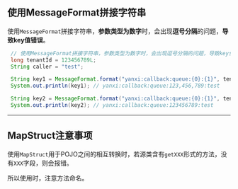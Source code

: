 ## 使用MessageFormat拼接字符串

使用`MessageFormat`拼接字符串，**参数类型为数字**时，会出现**逗号分隔**的问题，**导致key值错误**。

```java
 // 使用MessageFormat拼接字符串，参数类型为数字时，会出现逗号分隔的问题，导致key值错误。
 long tenantId = 123456789L;
 String caller = "test";

 String key1 = MessageFormat.format("yanxi:callback:queue:{0}:{1}", tenantId, caller);
 System.out.println(key1); // yanxi:callback:queue:123,456,789:test

 String key2 = MessageFormat.format("yanxi:callback:queue:{0}:{1}", tenantId+"", caller);
 System.out.println(key2); // yanxi:callback:queue:123456789:test
```

------

## MapStruct注意事项

使用`MapStruct`用于POJO之间的相互转换时，若源类含有`getXXX`形式的方法，没有`XXX`字段，则会报错。

所以使用时，注意方法命名。